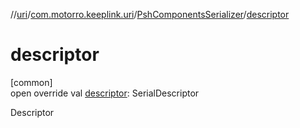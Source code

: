 //[uri](../../../index.md)/[com.motorro.keeplink.uri](../index.md)/[PshComponentsSerializer](index.md)/[descriptor](descriptor.md)

# descriptor

[common]\
open override val [descriptor](descriptor.md): SerialDescriptor

Descriptor
